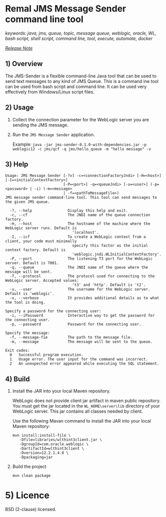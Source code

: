 # Remal JMS Message Sender command line tool

_keywords: java, jms, queue, topic, message queue, weblogic, oracle, WL, bash script, shell script, command line,  tool, execute, automate, docker_

_[Release Note](release.md)_

## 1) Overview
The JMS-Sender is a flexible command-line Java tool that can be used to send text messages to any kind of JMS Queue. This is a command ine tool can be used from bash script and command line. It can be used very effectively from Windows/Linux script files.

## 2) Usage
1. Collect the connection parameter for the WebLogic server you are sending the JMS message.
1. Run the `JMS Message Sender` application.
   
   Example: `java -jar jms-sender-0.1.0-with-dependencies.jar -p weblogic12 -c jms/qcf -q jms/hello_queue -m "hello message" -v`

## 3) Help
~~~~
Usage: JMS Message Sender [-?v] -c=<connectionFactoryJndi> [-H=<host>] [-I=<initialContextFactory>]
                          [-P=<port>] -q=<queueJndi> [-u=<user>] (-p=<password> | -i) (-m=<message>
                          | -f=<pathToMessageFile>)
JMS message sender command-line tool. This tool can send messages to the given JMS queue.

  -?, --help                Display this help and exit.
  -c, --cf                  The JNDI name of the queue connection factory.
  -H, --host                The hostname of the machine where the WebLogic server runs. Default is
                              'localhost'.
  -I, --icf                 To create a WebLogic context from a client, your code must minimally
                              specify this factor as the initial context factory. Default is
                              'weblogic.jndi.WLInitialContextFactory'.
  -P, --port                The listening T3 port for the WebLogic server. Default is 7001.
  -q, --queue               The JNDI name of the queue where the message will be sent.
  -T, --protocol            The protocol used for connecting to the WebLogic server. Accepted values:
                              't3' and 'http'. Default is 't2'.
  -u, --user                The username for the WebLogic server. Default is 'weblogic'.
  -v, --verbose             It provides additional details as to what the tool is doing.

Specify a password for the connecting user:
  -i, --iPassword           Interactive way to get the password for the connecting user.
  -p, --password            Password for the connecting user.

Specify the message:
  -f, --message-fie         The path to the message file.
  -m, --message             The message will be sent to the queue.

Exit codes:
  0   Successful program execution.
  1   Usage error. The user input for the command was incorrect.
  2   An unexpected error appeared while executing the SQL statement.
~~~~

## 4) Build

1. Install the JAR into your local Maven repository.
   
   WebLogic does not provide client jar artifact in maven public repository. You must get the jar located in the `WL_HOME\server\lib` directory of your WebLogic server. This jar contains all classes needed by client.
   
   Use the following Mavan command to install the JAR into your local Maven repository:
   ~~~~
   mvn install:install-file \
      -Dfile=libraries/wlthint3client.jar \
      -DgroupId=com.oracle.weblogic \
      -DartifactId=wlthint3client \
      -Dversion=12.2.1.4.0 \
      -Dpackaging=jar
    ~~~~

1. Build the project
    ~~~~
    mvn clean package
    ~~~~

# 5) Licence
BSD (2-clause) licensed.
